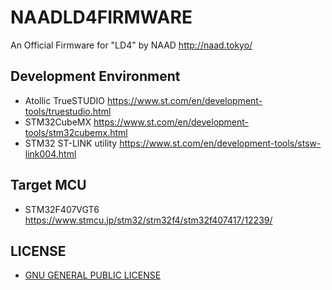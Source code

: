 # NAADLD4FIRMWARE
 An Official Firmware for "LD4" by NAAD http://naad.tokyo/

## Development Environment
 - Atollic TrueSTUDIO https://www.st.com/en/development-tools/truestudio.html
 - STM32CubeMX https://www.st.com/en/development-tools/stm32cubemx.html
 - STM32 ST-LINK utility https://www.st.com/en/development-tools/stsw-link004.html

## Target MCU
 - STM32F407VGT6 https://www.stmcu.jp/stm32/stm32f4/stm32f407417/12239/
 
## LICENSE
 - [GNU GENERAL PUBLIC LICENSE](./LICENSE)

